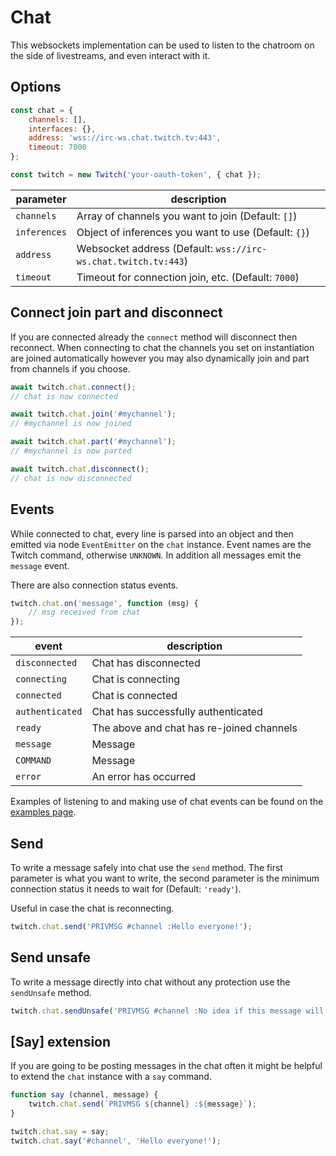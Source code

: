# Chat

This websockets implementation can be used to listen to the chatroom on the side of livestreams, and even interact with it.

## Options

```javascript
const chat = {
    channels: [],
    interfaces: {},
    address: 'wss://irc-ws.chat.twitch.tv:443',
    timeout: 7000
};

const twitch = new Twitch('your-oauth-token', { chat });
```

| parameter | description |
| - | - |
| `channels` | Array of channels you want to join (Default: `[]`) |
| `inferences` | Object of inferences you want to use (Default: `{}`) |
| `address` | Websocket address (Default: `wss://irc-ws.chat.twitch.tv:443`) |
| `timeout` | Timeout for connection join, etc. (Default: `7000`) |

## Connect join part and disconnect

If you are connected already the `connect` method will disconnect then reconnect. When connecting to chat the channels you set on instantiation are joined automatically however you may also dynamically join and part from channels if you choose.

```javascript
await twitch.chat.connect();
// chat is now connected

await twitch.chat.join('#mychannel');
// #mychannel is now joined

await twitch.chat.part('#mychannel');
// #mychannel is now parted

await twitch.chat.disconnect();
// chat is now disconnected
```

## Events

While connected to chat, every line is parsed into an object and then emitted via node `EventEmitter` on the `chat` instance. Event names are the Twitch command, otherwise `UNKNOWN`. In addition all messages emit the `message` event.

There are also connection status events.

```javascript
twitch.chat.on('message', function (msg) {
    // msg received from chat
});
```

| event | description |
| - | - |
| `disconnected` | Chat has disconnected |
| `connecting` | Chat is connecting |
| `connected` | Chat is connected |
| `authenticated` | Chat has successfully authenticated |
| `ready` | The above and chat has re-joined channels |
| `message` | Message |
| `COMMAND` | Message |
| `error` | An error has occurred |

Examples of listening to and making use of chat events can be found on the [examples page](docs-md/examples).

## Send

To write a message safely into chat use the `send` method. The first parameter is what you want to write, the second parameter is the minimum connection status it needs to wait for (Default: `'ready'`).

Useful in case the chat is reconnecting.

```javascript
twitch.chat.send('PRIVMSG #channel :Hello everyone!');
```

## Send unsafe

To write a message directly into chat without any protection use the `sendUnsafe` method.

```javascript
twitch.chat.sendUnsafe('PRIVMSG #channel :No idea if this message will show up');
```

## [Say] extension

If you are going to be posting messages in the chat often it might be helpful to extend the `chat` instance with a `say` command.

```javascript
function say (channel, message) {
    twitch.chat.send(`PRIVMSG ${channel} :${message}`);
}

twitch.chat.say = say;
twitch.chat.say('#channel', 'Hello everyone!');
```
